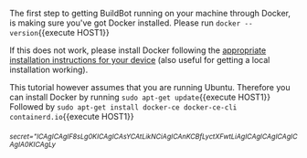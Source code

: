 The first step to getting BuildBot running on your machine through Docker, is making sure you've got Docker installed. 
Please run  `docker --version`{{execute HOST1}}

If this does not work, please install Docker following the [appropriate installation instructions for your device](https://docs.docker.com/install/) (also useful for getting a local installation working).

This tutorial however assumes that you are running Ubuntu. Therefore you can install Docker by running `sudo apt-get update`{{execute HOST1}}
Followed by `sudo apt-get install docker-ce docker-ce-cli containerd.io`{{execute HOST1}}
###### <sub>secret="ICAgICAgIF8sLg0KICAgICAsYCAtLikNCiAgICAnKCBfLyctXFwtLiAgICAgICAgICAgICAgIA0KICAgLy</sub>
